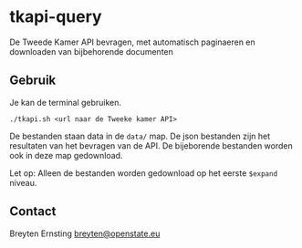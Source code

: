 # tkapi-query
De Tweede Kamer API bevragen, met automatisch paginaeren en downloaden van bijbehorende documenten

## Gebruik

Je kan de terminal gebruiken.

`./tkapi.sh <url naar de Tweeke kamer API>`

De bestanden staan data in de `data/` map. De json bestanden zijn het resultaten van het bevragen van de
API. De bijeborende bestanden worden ook in deze map gedownload.

Let op: Alleen de bestanden worden gedownload op het eerste `$expand` niveau.

## Contact

Breyten Ernsting <breyten@openstate.eu>
